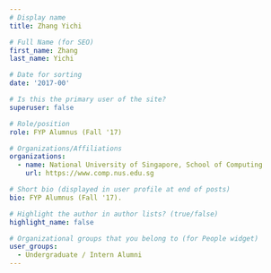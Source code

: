 ```yaml
---
# Display name
title: Zhang Yichi

# Full Name (for SEO) 
first_name: Zhang
last_name: Yichi

# Date for sorting
date: '2017-00'

# Is this the primary user of the site?
superuser: false

# Role/position
role: FYP Alumnus (Fall '17)

# Organizations/Affiliations
organizations:
  - name: National University of Singapore, School of Computing
    url: https://www.comp.nus.edu.sg

# Short bio (displayed in user profile at end of posts)
bio: FYP Alumnus (Fall '17). 

# Highlight the author in author lists? (true/false)
highlight_name: false

# Organizational groups that you belong to (for People widget)
user_groups:
  - Undergraduate / Intern Alumni
---
```

